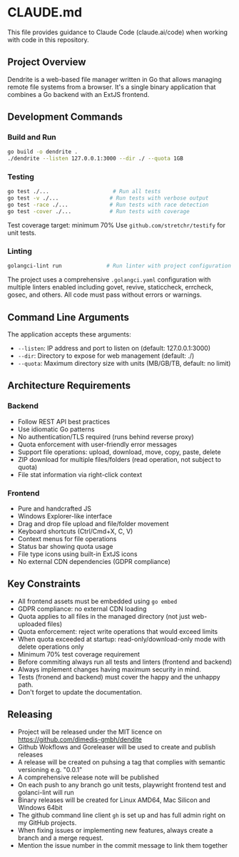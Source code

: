 # CLAUDE.md

This file provides guidance to Claude Code (claude.ai/code) when working with code in this repository.

## Project Overview

Dendrite is a web-based file manager written in Go that allows managing remote file systems from a browser. It's a single binary application that combines a Go backend with an ExtJS frontend.

## Development Commands

### Build and Run
```bash
go build -o dendrite .
./dendrite --listen 127.0.0.1:3000 --dir ./ --quota 1GB
```

### Testing
```bash
go test ./...                    # Run all tests
go test -v ./...                # Run tests with verbose output
go test -race ./...             # Run tests with race detection
go test -cover ./...            # Run tests with coverage
```

Test coverage target: minimum 70%
Use `github.com/stretchr/testify` for unit tests.

### Linting
```bash
golangci-lint run              # Run linter with project configuration
```

The project uses a comprehensive `.golangci.yaml` configuration with multiple linters enabled including govet, revive, staticcheck, errcheck, gosec, and others. All code must pass without errors or warnings.

## Command Line Arguments

The application accepts these arguments:
- `--listen`: IP address and port to listen on (default: 127.0.0.1:3000)
- `--dir`: Directory to expose for web management (default: ./)
- `--quota`: Maximum directory size with units (MB/GB/TB, default: no limit)

## Architecture Requirements

### Backend
- Follow REST API best practices
- Use idiomatic Go patterns
- No authentication/TLS required (runs behind reverse proxy)
- Quota enforcement with user-friendly error messages
- Support file operations: upload, download, move, copy, paste, delete
- ZIP download for multiple files/folders (read operation, not subject to quota)
- File stat information via right-click context

### Frontend
- Pure and handcrafted JS
- Windows Explorer-like interface
- Drag and drop file upload and file/folder movement
- Keyboard shortcuts (Ctrl/Cmd+X, C, V)
- Context menus for file operations
- Status bar showing quota usage
- File type icons using built-in ExtJS icons
- No external CDN dependencies (GDPR compliance)

## Key Constraints

- All frontend assets must be embedded using `go embed`
- GDPR compliance: no external CDN loading
- Quota applies to all files in the managed directory (not just web-uploaded files)
- Quota enforcement: reject write operations that would exceed limits
- When quota exceeded at startup: read-only/download-only mode with delete operations only
- Minimum 70% test coverage requirement
- Before commiting always run all tests and linters (frontend and backend)
- Always implement changes having maximum security in mind.
- Tests (fronend and backend) must cover the happy and the unhappy path.
- Don't forget to update the documentation.

## Releasing

- Project will be released under the MIT licence on https://github.com/dimedis-gmbh/dendite
- Github Wokflows and Goreleaser will be used to create and publish releases
- A release will be created on puhsing a tag that complies with semantic versioning e.g. "0.0.1"
- A comprehensive release note will be published
- On each push to any branch go unit tests, playwright frontend test and golanci-lint will run
- Binary releases will be created for Linux AMD64, Mac Silicon and Windows 64bit
- The github command line client `gh` is set up and has full admin right on my GitHub projects.
- When fixing issues or implementing new features, always create a branch and a merge request.
- Mention the issue number in the commit message to link them together
 